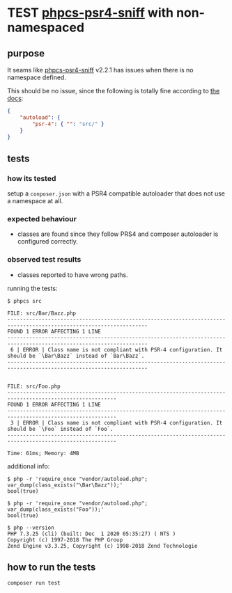 # TEST [phpcs-psr4-sniff] with non-namespaced

## purpose
It seams like [phpcs-psr4-sniff] v2.2.1 has issues
when there is no namespace defined.

This should be no issue, since the following is totally fine
according to [the docs](https://getcomposer.org/doc/04-schema.md#psr-4):
```json
{
    "autoload": {
        "psr-4": { "": "src/" }
    }
}
```

## tests

### how its tested

setup a `conposer.json` with a PSR4 compatible autoloader
that does not use a namespace at all.

### expected behaviour

* classes are found since they follow PRS4 and composer autoloader is configured correctly.

### observed test results

* classes reported to have wrong paths.

running the tests:

```
$ phpcs src

FILE: src/Bar/Bazz.php
-------------------------------------------------------------------------------------------------------------------
FOUND 1 ERROR AFFECTING 1 LINE
-------------------------------------------------------------------------------------------------------------------
 6 | ERROR | Class name is not compliant with PSR-4 configuration. It should be `\Bar\Bazz` instead of `Bar\Bazz`.
-------------------------------------------------------------------------------------------------------------------


FILE: src/Foo.php
---------------------------------------------------------------------------------------------------------
FOUND 1 ERROR AFFECTING 1 LINE
---------------------------------------------------------------------------------------------------------
 3 | ERROR | Class name is not compliant with PSR-4 configuration. It should be `\Foo` instead of `Foo`.
---------------------------------------------------------------------------------------------------------

Time: 61ms; Memory: 4MB
```

additional info:

```
$ php -r 'require_once "vendor/autoload.php"; var_dump(class_exists("\Bar\Bazz"));'
bool(true)
```

```
$ php -r 'require_once "vendor/autoload.php"; var_dump(class_exists("Foo"));'
bool(true)
```

```
$ php --version
PHP 7.3.25 (cli) (built: Dec  1 2020 05:35:27) ( NTS )
Copyright (c) 1997-2018 The PHP Group
Zend Engine v3.3.25, Copyright (c) 1998-2018 Zend Technologie
```

## how to run the tests

```shell script
composer run test
```

[phpcs-psr4-sniff]: https://packagist.org/packages/suin/phpcs-psr4-sniff
